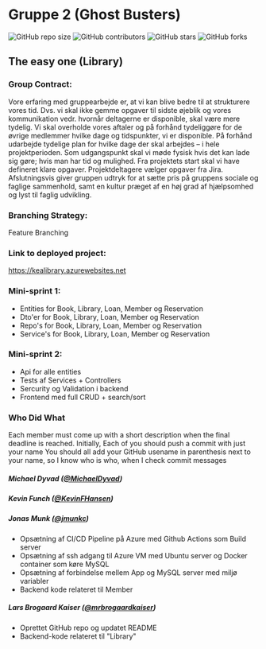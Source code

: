 # Gruppe 2 (Ghost Busters)

![GitHub repo size](https://img.shields.io/github/repo-size/GhostBusters-kea/Library_Backend)
![GitHub contributors](https://img.shields.io/github/contributors/GhostBusters-kea/Library_Backend)
![GitHub stars](https://img.shields.io/github/stars/GhostBusters-kea/Library_Backend)
![GitHub forks](https://img.shields.io/github/forks/GhostBusters-kea/Library_Backend)

## The easy one (Library)

### Group Contract:
Vore erfaring med gruppearbejde er, at vi kan blive bedre til at strukturere vores tid. 
Dvs. vi skal ikke gemme opgaver til sidste øjeblik og vores kommunikation vedr. hvornår deltagerne er disponible, skal være mere tydelig.
Vi skal overholde vores aftaler og på forhånd tydeliggøre for de øvrige medlemmer hvilke dage og tidspunkter, vi  er disponible. 
På forhånd udarbejde tydelige plan for hvilke dage der skal arbejdes – i hele projektperioden.
Som udgangspunkt skal vi møde fysisk hvis det kan lade sig gøre; hvis man har tid og mulighed.
Fra projektets start skal vi have defineret klare opgaver. Projektdeltagere vælger opgaver fra Jira.
Afslutningsvis giver gruppen udtryk for at sætte pris på gruppens sociale og faglige sammenhold, samt en kultur præget af en høj grad af hjælpsomhed og lyst til faglig udvikling. 
 

### Branching Strategy:
Feature Branching

### Link to deployed project:
https://kealibrary.azurewebsites.net

### Mini-sprint 1:
* Entities for Book, Library, Loan, Member og Reservation
* Dto'er for Book, Library, Loan, Member og Reservation
* Repo's for Book, Library, Loan, Member og Reservation
* Service's for Book, Library, Loan, Member og Reservation

### Mini-sprint 2:
* Api for alle entities
* Tests af Services + Controllers
* Sercurity og Validation i backend
* Frontend med full CRUD + search/sort


### Who Did What
Each member must come up with a short description when the final deadline is reached. Initially, Each of you should push a commit with just your name You should all add your GitHub usename in parenthesis next to your name, so I know who is who, when I check commit messages

##### Michael Dyvad ([@MichaelDyvad](https://github.com/MichaelDyvad))

##### Kevin Funch ([@KevinFHansen](https://github.com/KevinFHansen))

##### Jonas Munk ([@jmunkc](https://github.com/jmunkc))
* Opsætning af CI/CD Pipeline på Azure med Github Actions som Build server
* Opsætning af ssh adgang til Azure VM med Ubuntu server og Docker container som køre MySQL
* Opsætning af forbindelse mellem App og MySQL server med miljø variabler 
* Backend kode relateret til Member

##### Lars Brogaard Kaiser ([@mrbrogaardkaiser](https://github.com/mrbrogaardkaiser))
* Oprettet GitHub repo og updatet README
* Backend-kode relateret til "Library"

